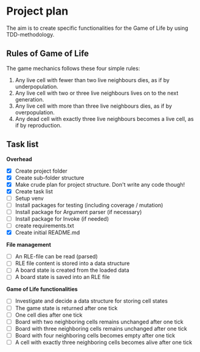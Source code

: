 # Project plan

The aim is to create specific functionalities for the Game of Life by using TDD-methodology.

## Rules of Game of Life

The game mechanics follows these four simple rules:

1. Any live cell with fewer than two live neighbours dies, as if by underpopulation.
2. Any live cell with two or three live neighbours lives on to the next generation.
3. Any live cell with more than three live neighbours dies, as if by overpopulation.
4. Any dead cell with exactly three live neighbours becomes a live cell, as if by reproduction.

## Task list

**Overhead**

- [x] Create project folder
- [x] Create sub-folder structure
- [x] Make crude plan for project structure. Don't write any code though!
- [x] Create task list
- [ ] Setup venv
- [ ] Install packages for testing (including coverage / mutation)
- [ ] Install package for Argument parser (if necessary)
- [ ] Install package for Invoke (if needed)
- [ ] create requirements.txt
- [x] Create initial README.md

**File management**

- [ ] An RLE-file can be read (parsed)
- [ ] RLE file content is stored into a data structure
- [ ] A board state is created from the loaded data
- [ ] A board state is saved into an RLE file

**Game of Life functionalities**

- [ ] Investigate and decide a data structure for storing cell states
- [ ] The game state is returned after one tick
- [ ] One cell dies after one tick
- [ ] Board with two neighboring cells remains unchanged after one tick
- [ ] Board with three neighboring cells remains unchanged after one tick
- [ ] Board with four neighboring cells becomes empty after one tick
- [ ] A cell with exactly three neighboring cells becomes alive after one tick
